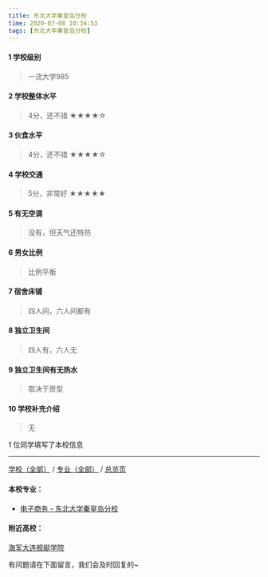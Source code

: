 ```yaml
---
title: 东北大学秦皇岛分校
time: 2020-07-08 10:34:53
tags: [东北大学秦皇岛分校]
---
```

#### 1 学校级别
> 一流大学985


#### 2 学校整体水平
> 4分，还不错
★★★★☆


#### 3 伙食水平
>  4分，还不错
★★★★☆


#### 4 学校交通
> 5分，非常好
★★★★★


#### 5 有无空调
> 没有，但天气还特热


#### 6 男女比例
> 比例平衡


#### 7 宿舍床铺
> 四人间，六人间都有
 

#### 8 独立卫生间
> 四人有，六人无


#### 9 独立卫生间有无热水
> 取决于房型


#### 10 学校补充介绍
> 无

1 位同学填写了本校信息
***
[学校（全部）](https://univgo.github.io/2020/07/08/3efa6bcca419) / [专业（全部）](https://univgo.github.io/2020/07/08/2d4c6d3552c2) / [总览页](https://univgo.github.io/2020/07/08/445daeb4fa00)
#### 本校专业：
- [电子商务 - 东北大学秦皇岛分校](https://univgo.github.io/2020/07/08/440765f2fcae)


#### 附近高校：
[海军大连舰艇学院](https://univgo.github.io/2020/07/08/03aae8c57844)

有问题请在下面留言，我们会及时回复的~
